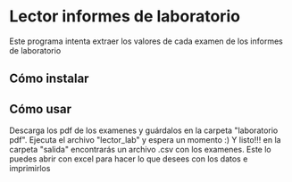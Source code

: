 # Lector informes de laboratorio
Este programa intenta extraer los valores de cada examen de los informes de laboratorio

## Cómo instalar

## Cómo usar
Descarga los pdf de los examenes y guárdalos en la carpeta "laboratorio pdf". 
Ejecuta el archivo "lector_lab" y espera un momento :)
Y listo!!! en la carpeta "salida" encontrarás un archivo .csv con los examenes. Este lo puedes abrir con excel para hacer lo que desees con los datos e imprimirlos
